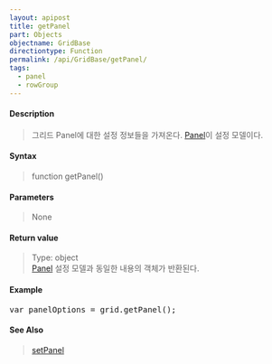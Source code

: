```yaml
---
layout: apipost
title: getPanel
part: Objects
objectname: GridBase
directiontype: Function
permalink: /api/GridBase/getPanel/
tags:
  - panel
  - rowGroup
---
```



#### Description

> 그리드 Panel에 대한 설정 정보들을 가져온다. [Panel](/api/types/Panel/)이 설정 모델이다.

#### Syntax

> function getPanel()

#### Parameters

> None

#### Return value

> Type: object  
> [Panel](/api/types/Panel/) 설정 모델과 동일한 내용의 객체가 반환된다.

#### Example

<pre class="prettyprint">
var panelOptions = grid.getPanel();
</pre>

#### See Also
> [setPanel](/api/GridBase/setPanel)
